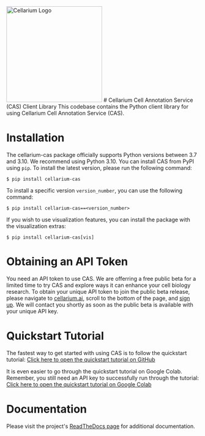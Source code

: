 <img src="https://cellarium.ai/wp-content/uploads/2024/07/cellarium-logo-medium.png" alt="Cellarium Logo" width="250">
# Cellarium Cell Annotation Service (CAS) Client Library
This codebase contains the Python client library for using Cellarium Cell Annotation Service (CAS).

# Installation
The cellarium-cas package officially supports Python versions between 3.7 and 3.10.  We recommend using Python 3.10.
You can install CAS from PyPI using `pip`. To install the latest version, please run the following command:
```
$ pip install cellarium-cas
```
To install a specific version `version_number`, you can use the following command:
```
$ pip install cellarium-cas==<version_number>
```
If you wish to use visualization features, you can install the package with the visualization extras:
```
$ pip install cellarium-cas[vis]
```

# Obtaining an API Token
You need an API token to use CAS. We are offerring a free public beta for a limited time to try CAS and explore ways it can enhance your cell biology research. To obtain your unique API token to join the public beta release, please navigate to [cellarium.ai](https://cellarium.ai/tool/cellarium-cell-annotation-service-cas/), scroll to the bottom of the page, and [sign up](https://cellarium.ai/cell-annotation-service-cas-access/). We will contact you shortly as soon as the public beta is available with your unique API key.

# Quickstart Tutorial
The fastest way to get started with using CAS is to follow the quickstart tutorial:
[Click here to open the quickstart tutorial on GitHub](notebooks/quickstart_tutorial.ipynb)

It is even easier to go through the quickstart tutorial on Google Colab. Remember, you still need an API key to successfully run through the tutorial:
[Click here to open the quickstart tutorial on Google Colab](https://colab.research.google.com/drive/1m9zgqP5n7E4pGGCg5RjfvlCnS6uqUdSa)

# Documentation
Please visit the project's [ReadTheDocs page](https://cellarium-cas.readthedocs.io/) for additional documentation.
